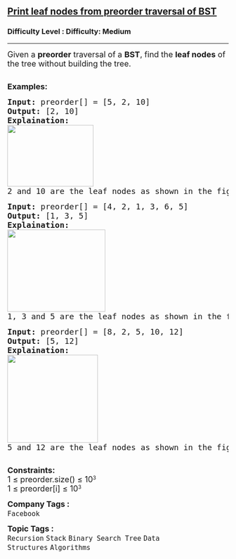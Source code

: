 <h2><a href="https://www.geeksforgeeks.org/problems/print-leaf-nodes-from-preorder-traversal-of-bst2657/1?_gl=1*5zr45s*_up*MQ..*_gs*MQ..&gclid=Cj0KCQjwxdXBBhDEARIsAAUkP6iEISoFn8tlFYvNep81hcPMw3nHE8yd3FI_2eIDmOnaiAIvGwxEcLEaAgB-EALw_wcB&gbraid=0AAAAAC9yBkDCNz_4UYzyi9Nxa5utlRzvI">Print leaf nodes from preorder traversal of BST</a></h2><h3>Difficulty Level : Difficulty: Medium</h3><hr><div class="problems_problem_content__Xm_eO"><p><span style="font-size: 18px;">Given a <strong>preorder</strong> traversal of a <strong>BST</strong>, find&nbsp;the <strong>leaf nodes</strong> of the tree without building the tree.</span></p>
<p><br><span style="font-size: 18px;"><strong>Examples:</strong></span></p>
<pre><span style="font-size: 18px;"><strong>Input: </strong>preorder[] = [5, 2, 10]<strong><br></strong><strong>Output:</strong> [2, 10]
<strong>Explaination:</strong> <br><img src="https://media.geeksforgeeks.org/img-practice/prod/addEditProblem/895564/Web/Other/blobid0_1747480179.jpg" width="196" height="140"><br>2 and 10 are the leaf nodes as shown in the figure.</span></pre>
<pre><span style="font-size: 18px;"><strong>Input: </strong>preorder[] = [4, 2, 1, 3, 6, 5]
<strong>Output:</strong> [1, 3, 5]
<strong>Explaination:</strong> <br><img src="https://media.geeksforgeeks.org/img-practice/prod/addEditProblem/895564/Web/Other/blobid1_1747480193.jpg" width="223" height="187"><br>1, 3 and 5 are the leaf nodes as shown in the figure.
</span></pre>
<pre><span style="font-size: 18px;"><strong>Input: </strong>preorder[] = [8, 2, 5, 10, 12]<strong><br></strong><strong>Output:</strong> [5, 12]
<strong>Explaination:</strong> <br><img src="https://media.geeksforgeeks.org/img-practice/prod/addEditProblem/895564/Web/Other/blobid2_1747480202.jpg" width="206" height="200"><br>5 and 12 are the leaf nodes as shown in the figure.</span></pre>
<p><br><span style="font-size: 18px;"><strong>Constraints:</strong><br>1 ≤&nbsp;</span><span style="font-size: 18px;">preorder.size()</span><span style="font-size: 18px;">&nbsp;≤ 10</span><sup>3<br></sup><span style="font-size: 18px;">1 ≤&nbsp;</span><span style="font-size: 18px;">preorder</span><span style="font-size: 18px;">[i]&nbsp;≤ 10</span><sup>3</sup></p></div><p><span style=font-size:18px><strong>Company Tags : </strong><br><code>Facebook</code>&nbsp;<br><p><span style=font-size:18px><strong>Topic Tags : </strong><br><code>Recursion</code>&nbsp;<code>Stack</code>&nbsp;<code>Binary Search Tree</code>&nbsp;<code>Data Structures</code>&nbsp;<code>Algorithms</code>&nbsp;